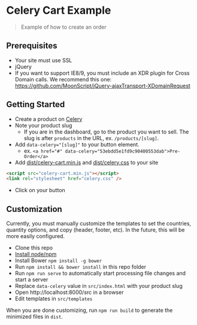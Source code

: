 Celery Cart Example
============

> Example of how to create an order

## Prerequisites

* Your site must use SSL
* jQuery
* If you want to support IE8/9, you must include an XDR plugin for Cross Domain calls. We recommend this one: https://github.com/MoonScript/jQuery-ajaxTransport-XDomainRequest

## Getting Started

* Create a product on [Celery](https://trycelery.com)
* Note your product slug
  * If you are in the dashboard, go to the product you want to sell. The slug is after `products` in the URL, ex. `/products/[slug]`.
* Add `data-celery="[slug]"` to your button element.
  * ex. `<a href="#" data-celery="53ebdd5e1fd9c90400553dab">Pre-Order</a>`
* Add [dist/celery-cart.min.js](https://github.com/airbrite/diy-checkout/blob/master/dist/celery-cart.min.js) and [dist/celery.css](https://github.com/airbrite/diy-checkout/blob/master/dist/celery-cart.min.js) to your site

```html
<script src="celery-cart.min.js"></script>
<link rel="stylesheet" href="celery.css" />
```

* Click on your button


## Customization

Currently, you must manually customize the templates to set the countries, quantity options, and copy (header, footer, etc). In the future, this will be more easily configured.

* Clone this repo
* [Install node/npm](http://nodejs.org/)
* Install Bower `npm install -g bower`
* Run `npm install && bower install` in this repo folder
* Run `npm run serve` to automatically start processing file changes and start a server
* Replace `data-celery` value in `src/index.html` with your product slug
* Open http://localhost:8000/src in a browser
* Edit templates in `src/templates`

When you are done customizing, run `npm run build` to generate the minimized files in `dist`.
